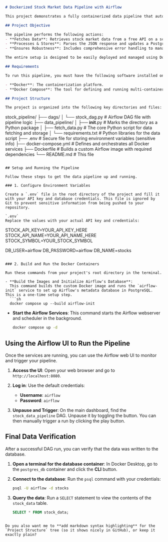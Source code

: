 
```markdown
# Dockerized Stock Market Data Pipeline with Airflow

This project demonstrates a fully containerized data pipeline that automatically fetches stock market data from a public API, processes it, and stores it in a PostgreSQL database. The entire workflow is orchestrated using Apache Airflow.

## Project Objective

The pipeline performs the following actions:
- **Fetches Data**: Retrieves stock market data from a free API on a scheduled basis.
- **Processes & Stores**: Parses the JSON response and updates a PostgreSQL table with the extracted information.
- **Ensures Robustness**: Includes comprehensive error handling to manage missing data and connection failures gracefully.

The entire setup is designed to be easily deployed and managed using Docker Compose.

## Requirements

To run this pipeline, you must have the following software installed on your machine:

- **Docker**: The containerization platform.
- **Docker Compose**: The tool for defining and running multi-container Docker applications.

## Project Structure

The project is organized into the following key directories and files:

```

stock\_pipeline/
├── dags/
│   └── stock\_dag.py             # Airflow DAG file with pipeline logic
├── data\_pipeline/
│   ├── **init**.py              # Marks the directory as a Python package
│   ├── fetch\_data.py            # The core Python script for data fetching and storage
│   └── requirements.txt         # Python libraries for the data script
├── .env                         # Secure file for storing environment variables (sensitive info)
├── docker-compose.yml           # Defines and orchestrates all Docker services
├── Dockerfile                   # Builds a custom Airflow image with required dependencies
└── README.md                    # This file

```

## Setup and Running the Pipeline

Follow these steps to get the data pipeline up and running.

### 1. Configure Environment Variables

Create a `.env` file in the root directory of the project and fill it with your API key and database credentials. This file is ignored by Git to prevent sensitive information from being pushed to your repository.

`.env`  
Replace the values with your actual API key and credentials:

```

STOCK\_API\_KEY=YOUR\_API\_KEY\_HERE
STOCK\_API\_NAME=YOUR\_API\_NAME\_HERE
STOCK\_SYMBOL=YOUR\_STOCK\_SYMBOL

DB\_USER=airflow
DB\_PASSWORD=airflow
DB\_NAME=stocks

````

### 2. Build and Run the Docker Containers

Run these commands from your project's root directory in the terminal.

- **Build the Images and Initialize Airflow's Database**:  
  This command builds the custom Docker image and runs the `airflow-init` service to set up Airflow's metadata database in PostgreSQL. This is a one-time setup step.
  ```sh
  docker compose up --build airflow-init
````

* **Start the Airflow Services**:
  This command starts the Airflow webserver and scheduler in the background.

  ```sh
  docker compose up -d
  ```

## Using the Airflow UI to Run the Pipeline

Once the services are running, you can use the Airflow web UI to monitor and trigger your pipeline.

1. **Access the UI**: Open your web browser and go to `http://localhost:8080`.
2. **Log in**: Use the default credentials:

   * **Username**: `airflow`
   * **Password**: `airflow`
3. **Unpause and Trigger**: On the main dashboard, find the `stock_data_pipeline` DAG. Unpause it by toggling the button. You can then manually trigger a run by clicking the play button.

## Final Data Verification

After a successful DAG run, you can verify that the data was written to the database.

1. **Open a terminal for the database container**: In Docker Desktop, go to the `postgres_db` container and click the **CLI** button.
2. **Connect to the database**: Run the `psql` command with your credentials:

   ```sh
   psql -U airflow -d stocks
   ```
3. **Query the data**: Run a `SELECT` statement to view the contents of the `stock_data` table.

   ```sql
   SELECT * FROM stock_data;
   ```

```

Do you also want me to **add markdown syntax highlighting** for the `Project Structure` tree (so it shows nicely in GitHub), or keep it exactly plain?
```
